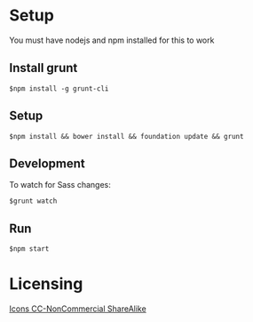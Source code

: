 # Setup

You must have nodejs and npm installed for this to work

## Install grunt
	$npm install -g grunt-cli

## Setup
	$npm install && bower install && foundation update && grunt

## Development
To watch for Sass changes:

	$grunt watch

## Run
	$npm start


# Licensing
[Icons CC-NonCommercial ShareAlike](http://www.gentleface.com/free_icon_set.html "Iconset Link")